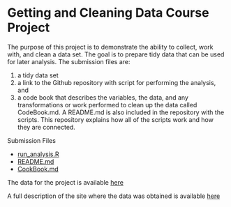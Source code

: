 Getting and Cleaning Data Course Project
=========================================

The purpose of this project is to demonstrate the ability to collect, work with, and clean a data set. The goal is to prepare tidy data that can be used for later analysis. The submission files are: 
1) a tidy data set 
2) a link to the Github repository with script for performing the analysis, and 
3) a code book that describes the variables, the data, and any transformations or work  performed to clean up the data called CodeBook.md. A README.md is also included in the repository with the scripts. This repository explains how all of the scripts work and how they are connected.

Submission Files
- [run_analysis.R](https://github.com/vickkiee/datacleaning/blob/master/run_analysis.R)
- [README.md](https://github.com/vickkiee/datacleaning/blob/master/README.md)
- [CookBook.md](https://github.com/vickkiee/datacleaning/blob/master/CookBook.md)

The data for the project is available [here](https://d396qusza40orc.cloudfront.net/getdata%2Fprojectfiles%2FUCI%20HAR%20Dataset.zip)

A full description of the site where the data was obtained is available [here](http://archive.ics.uci.edu/ml/datasets/Human+Activity+Recognition+Using+Smartphones)


